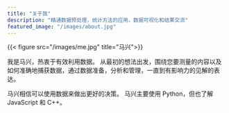 ```yaml
---
title: "关于我"
description: "精通数据预处理，统计方法的应用，数据可视化和结果交流"
featured_image: "/images/about.jpg"
---
```


{{< figure  src="/images/me.jpg" title="马兴">}}

我是马兴，热衷于有效利用数据。 从最初的想法出发，围绕您要测量的内容以及如何准确地捕获数据，通过数据准备，分析和管理，一直到有影响力的见解的表达。

马兴相信可以使用数据来做出更好的决策。 马兴主要使用 Python，但也了解 JavaScript 和 C++。
